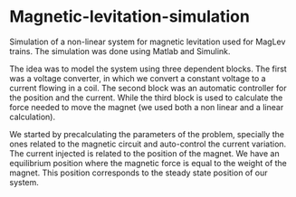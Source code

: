 # Magnetic-levitation-simulation
Simulation of a non-linear system for magnetic levitation used for MagLev trains. The simulation was done using Matlab and Simulink. 

The idea was to model the system using three dependent blocks. The first was a voltage converter, in which we convert a constant voltage to a current flowing in a coil. The second block was an automatic controller for the position and the current. While the third block is used to calculate the force needed to move the magnet (we used both a non linear and a linear calculation).

We started by precalculating the parameters of the problem, specially the ones related to the magnetic circuit and auto-control the current variation. The current injected is related to the position of the magnet. We have an equilibrium position where the magnetic force is equal to the weight of the magnet. This position corresponds to the steady state position of our system.

